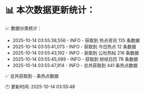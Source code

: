 📊 本次数据更新统计：
==========================

📈 数据分类统计：
- 2025-10-14 03:55:38,556 - INFO - 获取到 热点资讯 135 条数据
- 2025-10-14 03:55:41,073 - INFO - 获取到 今日热点 12 条数据
- 2025-10-14 03:55:43,192 - INFO - 获取到 公社热帖 216 条数据
- 2025-10-14 03:55:45,089 - INFO - 获取到 财经日历 78 条数据
- 2025-10-14 03:55:47,914 - INFO - 总共获取到 441 条热点数据

✅ 总共获取到 - 条热点数据

🕐 更新时间: 2025-10-14 03:55:48
